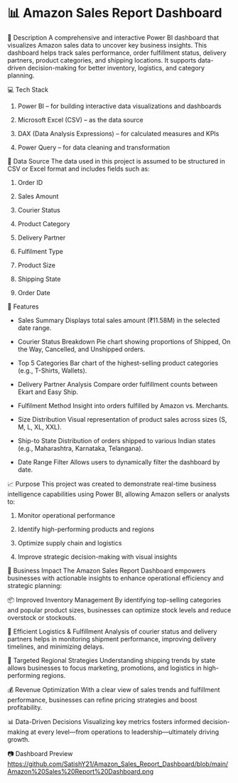 # 📊 Amazon Sales Report Dashboard
📝 Description
A comprehensive and interactive Power BI dashboard that visualizes Amazon sales data to uncover key business insights. This dashboard helps track sales performance, order fulfillment status, delivery partners, product categories, and shipping locations. It supports data-driven decision-making for better inventory, logistics, and category planning.

💻 Tech Stack
1. Power BI – for building interactive data visualizations and dashboards

2. Microsoft Excel (CSV) – as the data source

3. DAX (Data Analysis Expressions) – for calculated measures and KPIs

4. Power Query – for data cleaning and transformation

📂 Data Source
The data used in this project is assumed to be structured in CSV or Excel format and includes fields such as:

1. Order ID

2. Sales Amount

3. Courier Status

4. Product Category

5. Delivery Partner

6. Fulfilment Type

7. Product Size

8. Shipping State

9. Order Date

🚀 Features
* Sales Summary
  Displays total sales amount (₹11.58M) in the selected date range.

* Courier Status Breakdown
  Pie chart showing proportions of Shipped, On the Way, Cancelled, and Unshipped orders.

* Top 5 Categories
  Bar chart of the highest-selling product categories (e.g., T-Shirts, Wallets).

* Delivery Partner Analysis
  Compare order fulfillment counts between Ekart and Easy Ship.

* Fulfilment Method
  Insight into orders fulfilled by Amazon vs. Merchants.

* Size Distribution
  Visual representation of product sales across sizes (S, M, L, XL, XXL).

* Ship-to State
  Distribution of orders shipped to various Indian states (e.g., Maharashtra, Karnataka, Telangana).

* Date Range Filter
  Allows users to dynamically filter the dashboard by date.

📈 Purpose
This project was created to demonstrate real-time business intelligence capabilities using Power BI, allowing Amazon sellers or analysts to:

1. Monitor operational performance

2. Identify high-performing products and regions

3. Optimize supply chain and logistics

4. Improve strategic decision-making with visual insights

📌 Business Impact
The Amazon Sales Report Dashboard empowers businesses with actionable insights to enhance operational efficiency and strategic planning:

📦 Improved Inventory Management
By identifying top-selling categories and popular product sizes, businesses can optimize stock levels and reduce overstock or stockouts.

🚚 Efficient Logistics & Fulfillment
Analysis of courier status and delivery partners helps in monitoring shipment performance, improving delivery timelines, and minimizing delays.

📍 Targeted Regional Strategies
Understanding shipping trends by state allows businesses to focus marketing, promotions, and logistics in high-performing regions.

💰 Revenue Optimization
With a clear view of sales trends and fulfillment performance, businesses can refine pricing strategies and boost profitability.

📊 Data-Driven Decisions
Visualizing key metrics fosters informed decision-making at every level—from operations to leadership—ultimately driving growth.

📷 Dashboard Preview
https://github.com/SatishY21/Amazon_Sales_Report_Dashboard/blob/main/Amazon%20Sales%20Report%20Dashboard.png



